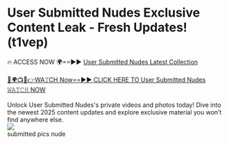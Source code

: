 # User Submitted Nudes Exclusive Content Leak - Fresh Updates! (t1vep)

🔥 ACCESS NOW 🌍==►► <a href="https://tinyurl.com/2mz8nhtm" rel="nofollow">User Submitted Nudes Latest Collection</a>
<br><br>
[🔴🌍📺📱👉WA𝚃CH Now==►► CLICK HERE TO User Submitted Nudes 𝚆𝙰𝚃𝙲𝙷 NOW](https://tinyurl.com/2mz8nhtm)
<br><br>
Unlock User Submitted Nudes's private videos and photos today! Dive into the newest 2025 content updates and explore exclusive material you won’t find anywhere else.
<br>
<a href="https://tinyurl.com/2mz8nhtm" rel="nofollow" data-target="animated-image.originalLink"><img src="https://camo.githubusercontent.com/8a4f000d20f83aca3bf7ec5f350d767afa0574a8a352519fd8cfa583a6f93a33/68747470733a2f2f692e696d6775722e636f6d2f644a486b345a712e676966" data-canonical-src="https://i.imgur.com/dJHk4Zq.gif" style="max-width: 100%; display: inline-block;" data-target="animated-image.originalImage"></a>
<br>
submitted pics nude